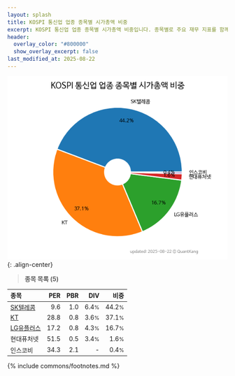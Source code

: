 ```yaml
---
layout: splash
title: KOSPI 통신업 업종 종목별 시가총액 비중
excerpt: KOSPI 통신업 업종 종목별 시가총액 비중입니다. 종목별로 주요 재무 지표를 함께 표시합니다.
header:
  overlay_color: "#800000"
  show_overlay_excerpt: false
last_modified_at: 2025-08-22
---
```



![KOSPI 통신업 업종 종목별 시가총액 비중](/stats/sector/images/kospi_업종_통신업_종목.png){: .align-center}


> **종목 목록 (5)**<a id="list"></a>

| **종목** | **PER** | **PBR** | **DIV** | **비중** |
| :------- | ------: | ------: | ------: | -------: |
| [SK텔레콤](/017670/) | 9.6 | 1.0 | 6.4<small>%</small> | 44.2<small>%</small> |
| [KT](/030200/) | 28.8 | 0.8 | 3.6<small>%</small> | 37.1<small>%</small> |
| [LG유플러스](/032640/) | 17.2 | 0.8 | 4.3<small>%</small> | 16.7<small>%</small> |
| 현대퓨처넷 | 51.5 | 0.5 | 3.4<small>%</small> | 1.6<small>%</small> |
| 인스코비 | 34.3 | 2.1 | - | 0.4<small>%</small> |

{% include commons/footnotes.md %}